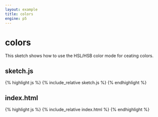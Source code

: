 ```yaml
---
layout: example
title: colors
engine: p5
---
```


# colors

This sketch shows how to use the HSL/HSB color mode for ceating colors.  

## sketch.js 
{% highlight js %}
{% include_relative sketch.js %}
{% endhighlight %}
## index.html 
{% highlight js %}
{% include_relative index.html %}
{% endhighlight %}
